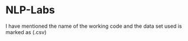 # NLP-Labs

I have mentioned the name of the working code and the data set used is marked as (.csv) 
